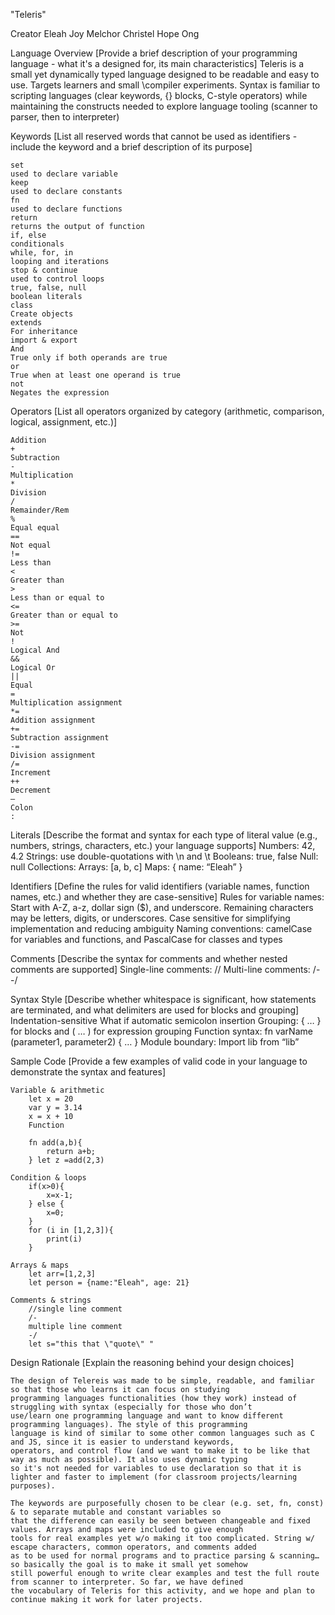 "Teleris"

Creator
Eleah Joy Melchor
Christel Hope Ong

Language Overview [Provide a brief description of your programming language - what it's a designed for, its main characteristics]
    Teleris is a small yet dynamically typed language designed to be readable and easy to use. Targets learners and small 
    \compiler experiments. Syntax is familiar to scripting languages (clear keywords, {} blocks, C-style operators) while 
    maintaining the constructs needed to explore language tooling (scanner to parser, then to interpreter) 

Keywords [List all reserved words that cannot be used as identifiers - include the keyword and a brief description of its purpose]

    set
    used to declare variable
    keep
    used to declare constants
    fn
    used to declare functions
    return
    returns the output of function
    if, else
    conditionals
    while, for, in
    looping and iterations
    stop & continue
    used to control loops
    true, false, null
    boolean literals
    class
    Create objects
    extends 
    For inheritance
    import & export 
    And                                                             
    True only if both operands are true
    or
    True when at least one operand is true
    not
    Negates the expression

Operators [List all operators organized by category (arithmetic, comparison, logical, assignment, etc.)]

    Addition
    +
    Subtraction
    -
    Multiplication
    *
    Division
    /
    Remainder/Rem
    %
    Equal equal
    ==
    Not equal
    !=
    Less than
    <
    Greater than
    >
    Less than or equal to
    <=
    Greater than or equal to
    >=
    Not
    !
    Logical And
    &&
    Logical Or
    ||
    Equal
    =
    Multiplication assignment
    *=
    Addition assignment
    +=
    Subtraction assignment
    -=
    Division assignment
    /=
    Increment
    ++
    Decrement
    –
    Colon
    :

Literals [Describe the format and syntax for each type of literal value (e.g., numbers, strings, characters, etc.) your language supports]
    Numbers: 42, 4.2
    Strings: use double-quotations with \n and \t
    Booleans: true, false
    Null: null
    Collections: 
    Arrays: [a, b, c]
    Maps: { name: “Eleah” }

Identifiers [Define the rules for valid identifiers (variable names, function names, etc.) and whether they are case-sensitive]
    Rules for variable names: 
        Start with A-Z, a-z, dollar sign ($), and underscore.
        Remaining characters may be letters, digits, or underscores.
        Case sensitive for simplifying implementation and reducing ambiguity 
        Naming conventions: camelCase for variables and functions, and PascalCase for classes and types
        
Comments [Describe the syntax for comments and whether nested comments are supported]
        Single-line comments: //
        Multi-line comments: /- -/
        
Syntax Style [Describe whether whitespace is significant, how statements are terminated, and what delimiters are used for blocks and grouping]
        Indentation-sensitive
        What if automatic semicolon insertion 
        Grouping: { … } for blocks and ( … ) for expression grouping
        Function syntax:
            fn varName (parameter1, parameter2) { … }
        Module boundary: 
            Import lib from “lib”


Sample Code [Provide a few examples of valid code in your language to demonstrate the syntax and features]
    
    Variable & arithmetic
        let x = 20
        var y = 3.14
        x = x + 10
        Function

        fn add(a,b){
            return a+b;
        } let z =add(2,3)

    Condition & loops
        if(x>0){
            x=x-1;
        } else {
            x=0;
        }
        for (i in [1,2,3]){
            print(i)
        }

    Arrays & maps
        let arr=[1,2,3]
        let person = {name:"Eleah", age: 21}

    Comments & strings
        //single line comment
        /-
        multiple line comment
        -/
        let s="this that \"quote\" "

Design Rationale [Explain the reasoning behind your design choices]

    The design of Telereis was made to be simple, readable, and familiar so that those who learns it can focus on studying 
    programming languages functionalities (how they work) instead of struggling with syntax (especially for those who don’t 
    use/learn one programming language and want to know different programming languages). The style of this programming 
    language is kind of similar to some other common languages such as C and JS, since it is easier to understand keywords, 
    operators, and control flow (and we want to make it to be like that way as much as possible). It also uses dynamic typing 
    so it's not needed for variables to use declaration so that it is lighter and faster to implement (for classroom projects/learning 
    purposes).

    The keywords are purposefully chosen to be clear (e.g. set, fn, const) & to separate mutable and constant variables so 
    that the difference can easily be seen between changeable and fixed values. Arrays and maps were included to give enough 
    tools for real examples yet w/o making it too complicated. String w/ escape characters, common operators, and comments added
    as to be used for normal programs and to practice parsing & scanning…so basically the goal is to make it small yet somehow 
    still powerful enough to write clear examples and test the full route from scanner to interpreter. So far, we have defined
    the vocabulary of Teleris for this activity, and we hope and plan to continue making it work for later projects.
